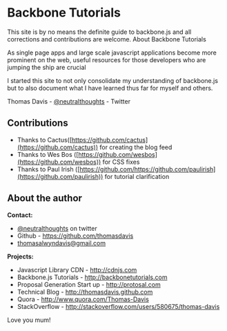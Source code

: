 # Backbone Tutorials

This site is by no means the definite guide to backbone.js and all corrections and contributions are welcome.
About Backbone Tutorials

As single page apps and large scale javascript applications become more prominent on the web, useful resources for those developers who are jumping the ship are crucial

I started this site to not only consolidate my understanding of backbone.js but to also document what I have learned thus far for myself and others.

Thomas Davis - [@neutralthoughts](http://twitter.com/neutralthoughts) - Twitter

## Contributions

* Thanks to Cactus([https://github.com/cactus](https://github.com/cactus)) for creating the blog feed
* Thanks to Wes Bos ([https://github.com/wesbos](https://github.com/wesbos)) for CSS fixes
* Thanks to Paul Irish ([https://github.com/https://github.com/paulirish](https://github.com/paulirish)) for tutorial clarification

## About the author

**Contact:**

*   [@neutralthoughts](http://twitter.com/neutralthoughts) on twitter
*   Github - https://github.com/thomasdavis
*   thomasalwyndavis@gmail.com

**Projects:**

*   Javascript Library CDN - http://cdnjs.com
*   Backbone.js Tutorials - http://backbonetutorials.com
*   Proposal Generation Start up - http://protosal.com
*   Technical Blog - http://thomasdavis.github.com
*   Quora - http://www.quora.com/Thomas-Davis
*   StackOverflow - http://stackoverflow.com/users/580675/thomas-davis

Love you mum!
